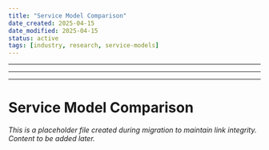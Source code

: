 ```yaml
---
title: "Service Model Comparison"
date_created: 2025-04-15
date_modified: 2025-04-15
status: active
tags: [industry, research, service-models]
---
```


---

---

---

# Service Model Comparison

*This is a placeholder file created during migration to maintain link integrity. Content to be added later.*

